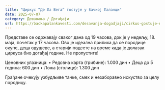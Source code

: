 ```yaml
---
title: "Циркус “Де Ла Вега” гостује у Бачкој Паланци"
date: 2025-07-07
category: Дешавања / Догађаји
url: https://backapalankavesti.com/desavanja-dogadjaji/cirkus-gostuje-u-backoj-palanci/
---
```


Представе се одржавају сваког дана од 19 часова, док је у недељу, 18. маја, почетак у 17 часова. Ово је идеална прилика да се породице окупе, деца одушеве, а старији подсете на време када је долазак циркуса био догађај године. Не пропустите!

Ценовник улазница:
• Редовна карта (трибине): 1.000 дин
• Деца до 5 година: 600 дин
• Ложа (столице): 1.300 дин

Грађане очекују узбудљиве тачке, смех и незаборавно искуство за целу породицу.

